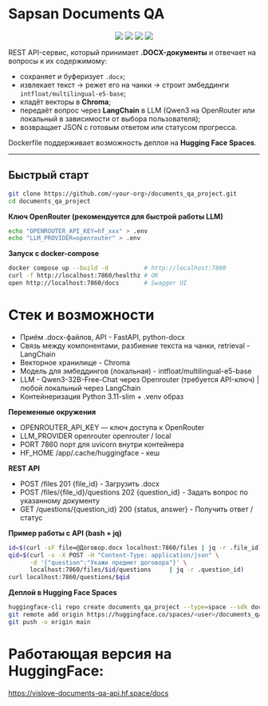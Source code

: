 # Sapsan Documents QA

<p align="center">
  <img src="https://img.shields.io/badge/Стек-FastAPI • LangChain • Docker-blue" />
  <img src="https://img.shields.io/badge/LLM-Qwen3 / OpenRouter-orange" />
  <img src="https://img.shields.io/badge/Эмбеддинги-e5 multilingual-green" />
  <img src="https://img.shields.io/badge/License-MIT-green" />
</p>

REST API-сервис, который принимает **.DOCX-документы** и отвечает на вопросы к их содержимому:

* сохраняет и буферизует `.docx`;
* извлекает текст → режет его на чанки → строит эмбеддинги `intfloat/multilingual-e5-base`;
* кладёт векторы в **Chroma**;
* передаёт вопрос через **LangChain** в LLM (Qwen3 на OpenRouter или локальный в зависимости от выбора пользователя);
* возвращает JSON c готовым ответом или статусом прогресса.

Dockerfile поддерживает возможность деплоя на **Hugging Face Spaces**.

---

## Быстрый старт

```bash
git clone https://github.com/<your-org>/documents_qa_project.git
cd documents_qa_project
```

**Ключ OpenRouter (рекомендуется для быстрой работы LLM)**
```bash
echo "OPENROUTER_API_KEY=hf_xxx" > .env
echo "LLM_PROVIDER=openrouter" > .env
```

**Запуск с docker-compose**
```bash
docker compose up --build -d          # http://localhost:7860
curl -f http://localhost:7860/healthz # OK
open http://localhost:7860/docs       # Swagger UI
```

# Стек и возможности
* Приём .docx-файлов, API - FastAPI, python-docx
* Связь между компонентами, разбиение текста на чанки, retrieval - LangChain
* Векторное хранилище - Chroma
* Модель для эмбеддингов (локальная) - intfloat/multilingual-e5-base
* LLM -	Qwen3-32B-Free-Chat через Openrouter (требуется API-ключ) | любой локальный	через LangChain
* Контейнеризация	Python 3.11-slim + .venv	образ

**Переменные окружения**
* OPENROUTER_API_KEY	—	ключ доступа к OpenRouter
* LLM_PROVIDER	openrouter	openrouter / local
* PORT	7860	порт для uvicorn внутри контейнера
* HF_HOME	/app/.cache/huggingface	- кеш

**REST API**
- POST	/files 201 {file_id} -	Загрузить .docx
- POST	/files/{file_id}/questions	202 {question_id} -	Задать вопрос по указанному документу
- GET	/questions/{question_id}	200 {status, answer}	- Получить ответ / статус

**Пример работы с API (bash + jq)**
```bash
id=$(curl -sF file=@Договор.docx localhost:7860/files | jq -r .file_id)
qid=$(curl -s -X POST -H "Content-Type: application/json" \
      -d '{"question":"Укажи предмет договора"}' \
      localhost:7860/files/$id/questions     | jq -r .question_id)
curl localhost:7860/questions/$qid
```


**Деплой в Hugging Face Spaces**
```bash
huggingface-cli repo create documents_qa_project --type=space --sdk docker
git remote add origin https://huggingface.co/spaces/<user>/documents_qa_project.git
git push -u origin main
```

# Работающая версия на HuggingFace:
https://vislove-documents-qa-api.hf.space/docs
